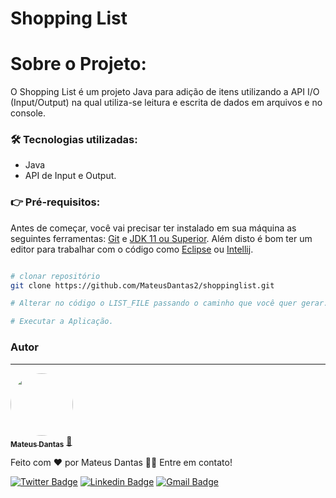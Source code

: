 # Shopping List

# Sobre o Projeto:

O Shopping List é um projeto Java para adição de itens utilizando a API I/O (Input/Output) na qual utiliza-se leitura e escrita de dados em arquivos e no console.

### 🛠 Tecnologias utilizadas:
- Java
- API de Input e Output.

### 👉 Pré-requisitos:

Antes de começar, você vai precisar ter instalado em sua máquina as seguintes ferramentas:
[Git](https://git-scm.com) e [JDK 11 ou Superior](https://jdk.java.net/18/). 
Além disto é bom ter um editor para trabalhar com o código como [Eclipse](https://www.eclipse.org/) ou [Intellij](jetbrains.com/idea/download/#section=windows).

```bash

# clonar repositório
git clone https://github.com/MateusDantas2/shoppinglist.git

# Alterar no código o LIST_FILE passando o caminho que você quer gerar. Ex: "lista.txt"

# Executar a Aplicação.

```

### Autor
---

<a href="https://github.com/MateusDantas2">
 <img style="border-radius: 50%;" src="https://user-images.githubusercontent.com/86339839/171701355-709f003e-0bbe-4203-912c-70f6cb9eade6.jpeg" width="100px;" alt=""/>
 <br />
 <sub><b>Mateus Dantas</b></sub></a> <a href="https://github.com/MateusDantas2" title="Rocketseat">🚀</a>


Feito com ❤️ por Mateus Dantas 👋🏽 Entre em contato!

[![Twitter Badge](https://img.shields.io/badge/-@MateusDantasMa1-1ca0f1?style=flat-square&labelColor=1ca0f1&logo=twitter&logoColor=white&link=https://twitter.com/MateusDantasMa1)](https://twitter.com/MateusDantasMa1) [![Linkedin Badge](https://img.shields.io/badge/-Mateus-blue?style=flat-square&logo=Linkedin&logoColor=white&link=https://www.linkedin.com/in/mateus-dantas-marques/)](https://www.linkedin.com/in/mateus-dantas-marques/) 
[![Gmail Badge](https://img.shields.io/badge/-mateusdantas.dev@gmail.com-c14438?style=flat-square&logo=Gmail&logoColor=white&link=mailto:mateusdantas.dev@gmail.com)](mailto:mateusdantas.dev@gmail.com)
